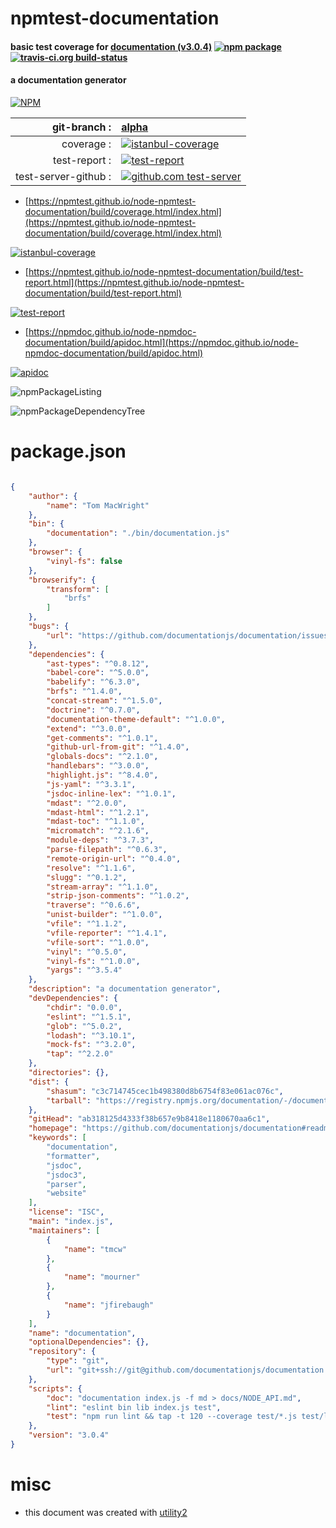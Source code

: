 # npmtest-documentation

#### basic test coverage for  [documentation (v3.0.4)](https://github.com/documentationjs/documentation#readme)  [![npm package](https://img.shields.io/npm/v/npmtest-documentation.svg?style=flat-square)](https://www.npmjs.org/package/npmtest-documentation) [![travis-ci.org build-status](https://api.travis-ci.org/npmtest/node-npmtest-documentation.svg)](https://travis-ci.org/npmtest/node-npmtest-documentation)

#### a documentation generator

[![NPM](https://nodei.co/npm/documentation.png?downloads=true&downloadRank=true&stars=true)](https://www.npmjs.com/package/documentation)

| git-branch : | [alpha](https://github.com/npmtest/node-npmtest-documentation/tree/alpha)|
|--:|:--|
| coverage : | [![istanbul-coverage](https://npmtest.github.io/node-npmtest-documentation/build/coverage.badge.svg)](https://npmtest.github.io/node-npmtest-documentation/build/coverage.html/index.html)|
| test-report : | [![test-report](https://npmtest.github.io/node-npmtest-documentation/build/test-report.badge.svg)](https://npmtest.github.io/node-npmtest-documentation/build/test-report.html)|
| test-server-github : | [![github.com test-server](https://npmtest.github.io/node-npmtest-documentation/GitHub-Mark-32px.png)](https://npmtest.github.io/node-npmtest-documentation/build/app/index.html) | | build-artifacts : | [![build-artifacts](https://npmtest.github.io/node-npmtest-documentation/glyphicons_144_folder_open.png)](https://github.com/npmtest/node-npmtest-documentation/tree/gh-pages/build)|

- [https://npmtest.github.io/node-npmtest-documentation/build/coverage.html/index.html](https://npmtest.github.io/node-npmtest-documentation/build/coverage.html/index.html)

[![istanbul-coverage](https://npmtest.github.io/node-npmtest-documentation/build/screenCapture.buildCi.browser.%252Ftmp%252Fbuild%252Fcoverage.lib.html.png)](https://npmtest.github.io/node-npmtest-documentation/build/coverage.html/index.html)

- [https://npmtest.github.io/node-npmtest-documentation/build/test-report.html](https://npmtest.github.io/node-npmtest-documentation/build/test-report.html)

[![test-report](https://npmtest.github.io/node-npmtest-documentation/build/screenCapture.buildCi.browser.%252Ftmp%252Fbuild%252Ftest-report.html.png)](https://npmtest.github.io/node-npmtest-documentation/build/test-report.html)

- [https://npmdoc.github.io/node-npmdoc-documentation/build/apidoc.html](https://npmdoc.github.io/node-npmdoc-documentation/build/apidoc.html)

[![apidoc](https://npmdoc.github.io/node-npmdoc-documentation/build/screenCapture.buildCi.browser.%252Ftmp%252Fbuild%252Fapidoc.html.png)](https://npmdoc.github.io/node-npmdoc-documentation/build/apidoc.html)

![npmPackageListing](https://npmtest.github.io/node-npmtest-documentation/build/screenCapture.npmPackageListing.svg)

![npmPackageDependencyTree](https://npmtest.github.io/node-npmtest-documentation/build/screenCapture.npmPackageDependencyTree.svg)



# package.json

```json

{
    "author": {
        "name": "Tom MacWright"
    },
    "bin": {
        "documentation": "./bin/documentation.js"
    },
    "browser": {
        "vinyl-fs": false
    },
    "browserify": {
        "transform": [
            "brfs"
        ]
    },
    "bugs": {
        "url": "https://github.com/documentationjs/documentation/issues"
    },
    "dependencies": {
        "ast-types": "^0.8.12",
        "babel-core": "^5.0.0",
        "babelify": "^6.3.0",
        "brfs": "^1.4.0",
        "concat-stream": "^1.5.0",
        "doctrine": "^0.7.0",
        "documentation-theme-default": "^1.0.0",
        "extend": "^3.0.0",
        "get-comments": "^1.0.1",
        "github-url-from-git": "^1.4.0",
        "globals-docs": "^2.1.0",
        "handlebars": "^3.0.0",
        "highlight.js": "^8.4.0",
        "js-yaml": "^3.3.1",
        "jsdoc-inline-lex": "^1.0.1",
        "mdast": "^2.0.0",
        "mdast-html": "^1.2.1",
        "mdast-toc": "^1.1.0",
        "micromatch": "^2.1.6",
        "module-deps": "^3.7.3",
        "parse-filepath": "^0.6.3",
        "remote-origin-url": "^0.4.0",
        "resolve": "^1.1.6",
        "slugg": "^0.1.2",
        "stream-array": "^1.1.0",
        "strip-json-comments": "^1.0.2",
        "traverse": "^0.6.6",
        "unist-builder": "^1.0.0",
        "vfile": "^1.1.2",
        "vfile-reporter": "^1.4.1",
        "vfile-sort": "^1.0.0",
        "vinyl": "^0.5.0",
        "vinyl-fs": "^1.0.0",
        "yargs": "^3.5.4"
    },
    "description": "a documentation generator",
    "devDependencies": {
        "chdir": "0.0.0",
        "eslint": "^1.5.1",
        "glob": "^5.0.2",
        "lodash": "^3.10.1",
        "mock-fs": "^3.2.0",
        "tap": "^2.2.0"
    },
    "directories": {},
    "dist": {
        "shasum": "c3c714745cec1b498380d8b6754f83e061ac076c",
        "tarball": "https://registry.npmjs.org/documentation/-/documentation-3.0.4.tgz"
    },
    "gitHead": "ab318125d4333f38b657e9b8418e1180670aa6c1",
    "homepage": "https://github.com/documentationjs/documentation#readme",
    "keywords": [
        "documentation",
        "formatter",
        "jsdoc",
        "jsdoc3",
        "parser",
        "website"
    ],
    "license": "ISC",
    "main": "index.js",
    "maintainers": [
        {
            "name": "tmcw"
        },
        {
            "name": "mourner"
        },
        {
            "name": "jfirebaugh"
        }
    ],
    "name": "documentation",
    "optionalDependencies": {},
    "repository": {
        "type": "git",
        "url": "git+ssh://git@github.com/documentationjs/documentation.git"
    },
    "scripts": {
        "doc": "documentation index.js -f md > docs/NODE_API.md",
        "lint": "eslint bin lib index.js test",
        "test": "npm run lint && tap -t 120 --coverage test/*.js test/lib test/misc test/streams"
    },
    "version": "3.0.4"
}
```



# misc
- this document was created with [utility2](https://github.com/kaizhu256/node-utility2)
